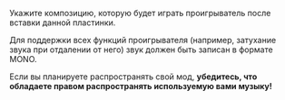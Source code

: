 Укажите композицию, которую будет играть проигрыватель после вставки данной пластинки.

Для поддержки всех функций проигрывателя (например, затухание звука при отдалении от него)
звук должен быть записан в формате MONO.

Если вы планируете распространять свой мод, **убедитесь, что обладаете правом распространять используемую вами музыку!**